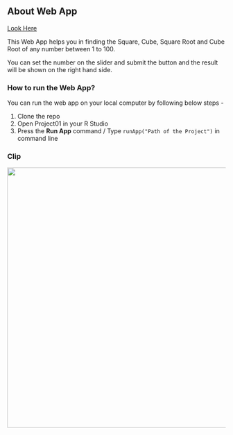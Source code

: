## About Web App
[Look Here](https://praneetnigam.shinyapps.io/project01/)

This Web App helps you in finding the Square, Cube, Square Root and Cube Root of any number between 1 to 100.

You can set the number on the slider and submit the button and the result will be
shown on the right hand side.

### How to run the Web App?

You can run the web app on your local computer by following below steps -
1. Clone the repo
2. Open Project01 in your R Studio
3. Press the <b>Run App</b> command / Type ```runApp("Path of the Project")``` in command line

### Clip

<img src = "https://user-images.githubusercontent.com/23660137/44005028-1d5da89c-9e8a-11e8-9c06-5da74808a33d.PNG" height = 600px/>
